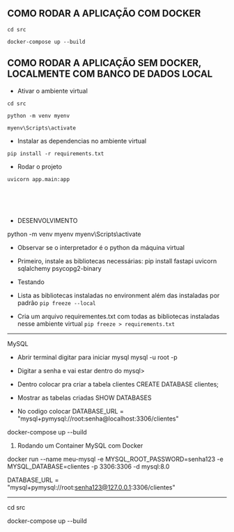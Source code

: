 ## COMO RODAR A APLICAÇÃO COM DOCKER
```
cd src
```
```
docker-compose up --build
```

## COMO RODAR A APLICAÇÃO SEM DOCKER, LOCALMENTE COM BANCO DE DADOS LOCAL
- Ativar o ambiente virtual
```
cd src
```
```
python -m venv myenv
```
```
myenv\Scripts\activate
```

- Instalar as dependencias no ambiente virtual
```
pip install -r requirements.txt
```

- Rodar o projeto 
```
uvicorn app.main:app
```

<br>
<br>
<br>

- DESENVOLVIMENTO

python -m venv myenv
myenv\Scripts\activate

- Observar se o interpretador é o python da máquina virtual

- Primeiro, instale as bibliotecas necessárias:
pip install fastapi uvicorn sqlalchemy psycopg2-binary

- Testando 

- Lista as bibliotecas instaladas no environment além das instaladas por padrão
`pip freeze --local`

- Cria um arquivo requirementes.txt com todas as bibliotecas instaladas nesse ambiente virtual
`pip freeze > requirements.txt`



------------------------------
MySQL

- Abrir terminal digitar para iniciar mysql 
mysql -u root -p

- Digitar a senha e vai estar dentro do mysql>
- Dentro colocar pra criar a tabela clientes
CREATE DATABASE clientes;

- Mostrar as tabelas criadas 
SHOW DATABASES

- No codigo colocar 
DATABASE_URL = "mysql+pymysql://root:senha@localhost:3306/clientes"


docker-compose up --build

1. Rodando um Container MySQL com Docker

docker run --name meu-mysql -e MYSQL_ROOT_PASSWORD=senha123 -e MYSQL_DATABASE=clientes -p 3306:3306 -d mysql:8.0

DATABASE_URL = "mysql+pymysql://root:senha123@127.0.0.1:3306/clientes"


-------------------------------------------

cd src

docker-compose up --build

